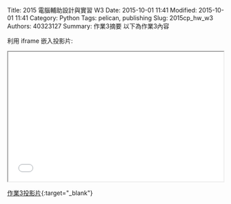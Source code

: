 Title: 2015 電腦輔助設計與實習 W3
Date: 2015-10-01 11:41
Modified: 2015-10-01 11:41
Category: Python
Tags: pelican, publishing
Slug: 2015cp_hw_w3
Authors: 40323127
Summary: 作業3摘要
以下為作業3內容

利用 iframe 嵌入投影片:

<iframe src="simplest3.html" width="500" height="300"></iframe>

[作業3投影片](simplest3.html){:target="_blank"}

